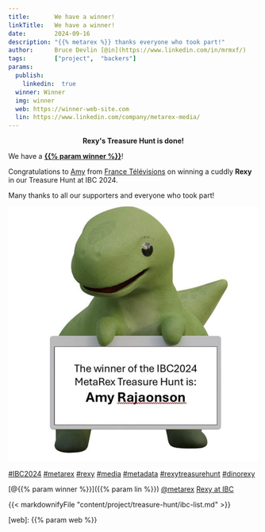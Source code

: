 ```yaml
---
title:       We have a winner!
linkTitle:   We have a winner!
date:        2024-09-16
description: "{{% metarex %}} thanks everyone who took part!"
author:      Bruce Devlin [@in](https://www.linkedin.com/in/mrmxf/)
tags:        ["project",  "backers"]
params:
  publish:
    linkedin:  true
  winner: Winner
  img: winner
  web: https://winner-web-site.com
  lin: https://www.linkedin.com/company/metarex-media/
---
```


**<p style = "text-align:center;"><span class = "ui red text">Rexy's Treasure Hunt is done!</span></p>**

We have  a **[{{% param winner %}}](https://www.linkedin.com/posts/metarex-media_rexy-treasurehunt-ibc2024-activity-7241828285431648260-f6gx)**!

Congratulations to [Amy](https://www.linkedin.com/posts/metarex-media_rexy-activity-7276567164059303936-SPaK) from [France Télévisions](https://fr.linkedin.com/company/france-televisions?trk=public_profile_topcard-current-company) on winning a cuddly **Rexy** in our Treasure Hunt at IBC 2024. 

Many thanks to all our supporters and everyone who took part!

<img  class = "ui centered large bordered rounded image" src = "winner-of-rexy.png" alt = "{{% param img %}}">

[#IBC2024](https://www.linkedin.com/search/results/all/?keywords=%23IBC2024)
[#metarex](https://www.linkedin.com/search/results/all/?keywords=%23metarex)
[#rexy](https://www.linkedin.com/search/results/all/?keywords=%23rexy)
[#media](https://www.linkedin.com/search/results/all/?keywords=%23media)
[#metadata](https://www.linkedin.com/search/results/all/?keywords=%23metadata)
[#rexytreasurehunt](https://www.linkedin.com/search/results/all/?keywords=%23rexytreasurehunt)
[#dinorexy](https://www.linkedin.com/search/results/all/?keywords=%23dinorexy)

<i class = "linkedin icon"></i>[@{{% param winner %}}]({{% param lin %}})
<i class = "linkedin icon"></i>[@metarex][limrx]
<i class = "linkedin icon"></i>[Rexy at IBC][lirxy]

{{< markdownifyFile "content/project/treasure-hunt/ibc-list.md" >}}

[web]:    {{% param web %}}

[limrx]:   https://uk.linkedin.com/company/metarex-media
[lirxy]:   https://www.linkedin.com/search/results/all/?keywords=%23ibc2024%20%23metarex%20%23rexy
[rxydraw]: https://ibc2024.mapyourshow.com/8_0/floorplan/?st=keyword&hallID=J&sv=V-NOVA&selectedBooth=14.AI03
[ths]:     https://auth.metarex.media/ui/registration

